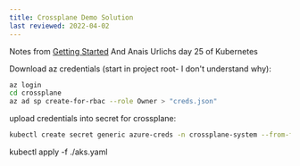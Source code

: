 ```yaml
---
title: Crossplane Demo Solution
last reviewed: 2022-04-02
---
```

Notes from [Getting Started](https://crossplane.io/docs/v1.7/getting-started/install-configure.html)
And Anais Urlichs day 25 of Kubernetes

Download az credentials (start in project root- I don't understand why):

```bash
az login
cd crossplane
az ad sp create-for-rbac --role Owner > "creds.json"
```

upload credentials into secret for crossplane:

```bash
kubectl create secret generic azure-creds -n crossplane-system --from-file=creds=./creds.json
```

kubectl apply -f ./aks.yaml
